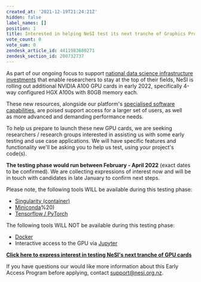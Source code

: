 ```yaml
---
created_at: '2021-12-19T21:24:21Z'
hidden: false
label_names: []
position: 1
title: Interested in helping NeSI test its next tranche of Graphics Processing Units?
vote_count: 0
vote_sum: 0
zendesk_article_id: 4411983680271
zendesk_section_id: 200732737
---
```


As part of our ongoing focus to support [national data science
infrastructure
investments](https://www.nesi.org.nz/news/2021/04/building-new-zealands-data-science-and-ai-capabilities) that
enable researchers to stay at the top of their fields, NeSI is rolling
out additional NVIDIA A100 GPU cards in early 2022, specifically 4-way
configured HGX A100s with 80GB memory each.

These new resources, alongside our platform's [specialised software
capabilities](https://www.nesi.org.nz/services/high-performance-computing-and-analytics/data-analytics-and-machine-learning), are
poised support access for a larger set of users, as well as more
advanced and demanding performance needs.

To help us prepare to launch these new GPU cards, we are seeking
researchers / research groups interested in assisting us with some early
testing and use case applications. We will have specific features and
functionality we'll be asking you to help us test, using your project's
code(s).

**The testing phase would run between February - April 2022** (exact
dates to be confirmed). We are collecting expressions of interest now
and will be in touch with candidates in late January to confirm next
steps.

Please note, the following tools WILL be available during this testing
phase:

-   [Singularity
    (container)](https://support.nesi.org.nz/hc/en-gb/articles/360001107916-Singularity)
-   [Miniconda](https://support.nesi.org.nz/hc/en-gb/articles/360001580415-Miniconda3)%20)
-   [Tensorflow /
    PyTorch](https://support.nesi.org.nz/hc/en-gb/articles/360000990436-TensorFlow-on-GPUs)

The following tools WILL NOT be available during this testing phase:

-   [Docker](https://support.nesi.org.nz/hc/en-gb/articles/360001107916-Singularity#using_a_docker_container)
-   Interactive access to the GPU
    via [Jupyter](https://support.nesi.org.nz/hc/en-gb/articles/360001555615-Jupyter-on-NeSI)

<span class="underline">[**Click here to express interest in testing
NeSI's next tranche of GPU
cards**](https://www.surveymonkey.com/r/C9V8K8S)</span>

If you have questions our would like more information about this Early
Access Program before applying,
contact <a href="mailto:support@nesi.org.nz" class="mailto">support@nesi.org.nz</a>.
